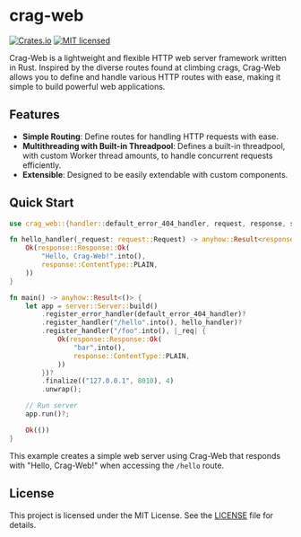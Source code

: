 # crag-web

[![Crates.io][crates-badge]][crates-url]
[![MIT licensed][mit-badge]][mit-url]

[crates-badge]: https://img.shields.io/crates/v/crag-web.svg
[crates-url]: https://crates.io/crates/crag-web
[mit-badge]: https://img.shields.io/badge/license-MIT-blue.svg
[mit-url]: https://github.com/miguelalizo/crag-web-rs/blob/main/LICENSE


Crag-Web is a lightweight and flexible HTTP web server framework written in Rust. Inspired by the diverse routes found at climbing crags, Crag-Web allows you to define and handle various HTTP routes with ease, making it simple to build powerful web applications.

## Features

- **Simple Routing**: Define routes for handling HTTP requests with ease.
- **Multithreading with Built-in Threadpool**: Defines a built-in threadpool, with custom Worker thread amounts, to handle concurrent requests efficiently.
- **Extensible**: Designed to be easily extendable with custom components.

## Quick Start

```rust
use crag_web::{handler::default_error_404_handler, request, response, server};

fn hello_handler(_request: request::Request) -> anyhow::Result<response::Response> {
    Ok(response::Response::Ok(
        "Hello, Crag-Web!".into(),
        response::ContentType::PLAIN,
    ))
}

fn main() -> anyhow::Result<()> {
    let app = server::Server::build()
        .register_error_handler(default_error_404_handler)?
        .register_handler("/hello".into(), hello_handler)?
        .register_handler("/foo".into(), |_req| {
            Ok(response::Response::Ok(
                "bar".into(),
                response::ContentType::PLAIN,
            ))
        })?
        .finalize(("127.0.0.1", 8010), 4)
        .unwrap();

    // Run server
    app.run()?;

    Ok(())
}
```

This example creates a simple web server using Crag-Web that responds with "Hello, Crag-Web!" when accessing the `/hello` route.

## License

This project is licensed under the MIT License. See the [LICENSE](./LICENSE) file for details.


